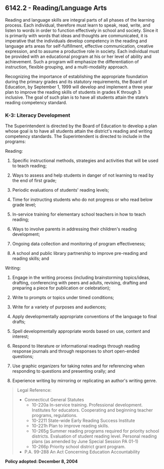 ## 6142.2 - Reading/Language Arts

Reading and language skills are integral parts of all phases of the learning process. Each individual, therefore must learn to speak, read, write, and listen to words in order to function effectively in school and society. Since it is primarily with words that ideas and thoughts are communicated, it is imperative that the individuals develop competency in the reading and language arts areas for self-fulfillment, effective communication, creative expression, and to assume a productive role in society. Each individual must be provided with an educational program at his or her level of ability and achievement. Such a program will emphasize the differentiation of instruction, flexible grouping, and a multi-modality approach.

Recognizing the importance of establishing the appropriate foundation during the primary grades and its statutory requirements, the Board of Education, by September 1, 1999 will develop and implement a three year plan to improve the reading skills of students in grades K through 3 inclusive. The goal of such plan is to have all students attain the state’s reading competency standard.

### K-3: Literacy Development

The Superintendent is directed by the Board of Education to develop a plan whose goal is to have all students attain the district's reading and writing competency standards. The Superintendent is directed to include in the programs:

Reading:

1.  Specific instructional methods, strategies and activities that will be used to teach reading;

2.  Ways to assess and help students in danger of not learning to read by the end of first grade;

3.  Periodic evaluations of students' reading levels;

4.  Time for instructing students who do not progress or who read below grade level;

5.  In-service training for elementary school teachers in how to teach reading;

6.  Ways to involve parents in addressing their children's reading development;

7.  Ongoing data collection and monitoring of program effectiveness;

8.  A school and public library partnership to improve pre-reading and reading skills; and

Writing:

1.  Engage in the writing process (including brainstorming topics/ideas, drafting, conferencing with peers and adults, revising, drafting and preparing a piece for publication or celebration);

2.  Write to prompts or topics under timed conditions;

3.  Write for a variety of purposes and audiences;

4.  Apply developmentally appropriate conventions of the language to final drafts;

5.  Spell developmentally appropriate words based on use, content and interest;

6.  Respond to literature or informational readings through reading response journals and through responses to short open-ended questions;

7.  Use graphic organizers for taking notes and for referencing when responding to questions and presenting orally; and

8.  Experience writing by mirroring or replicating an author's writing genre.

> Legal Reference: 
> 
> * Connecticut General Statutes
>   * 10-220a In-service training. Professional development. Institutes for educators. Cooperating and beginning teacher programs, regulations.
>   * 10-2211 State-wide Early Reading Success Institute
>   * 10-221h Plan to improve reading skills.
>   * 10-265g Summer reading programs required for priority school districts. Evaluation of student reading level. Personal reading plans (as amended by June Special Session PA 01-1)
>   * 10-266p Priority school district grant program.
> * P.A. 99-288 An Act Concerning Education Accountability

**Policy adopted:  December 8, 2004**

